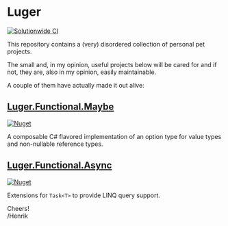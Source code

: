 # Luger

[![Solutionwide CI](https://github.com/chamalulu/Luger/actions/workflows/solutionwide_ci.yml/badge.svg)](https://github.com/chamalulu/Luger/actions/workflows/solutionwide_ci.yml)

This repository contains a (very) disordered collection of personal pet
projects.

The small and, in my opinion, useful projects below will be cared for and if
not, they are, also in my opinion, easily maintainable.


A couple of them have actually made it out alive:

## [Luger.Functional.Maybe](Functional/Maybe/README.md)

[![Nuget](https://img.shields.io/nuget/v/Luger.Functional.Maybe?label=Luger.Functional.Maybe&logo=NuGet)](https://www.nuget.org/packages/Luger.Functional.Maybe)

A composable C# flavored implementation of an option type for value types and
non-nullable reference types.

## [Luger.Functional.Async](Functional/Async/README.md)

[![Nuget](https://img.shields.io/nuget/v/Luger.Functional.Async?label=Luger.Functional.Async&logo=NuGet)](https://www.nuget.org/packages/Luger.Functional.Async)

Extensions for `Task<T>` to provide LINQ query support.

Cheers!  
/Henrik
